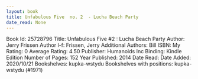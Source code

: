 ```yaml
---
layout: book
title: Unfabulous Five  no. 2  - Lucha Beach Party
date_read: None
---
```


Book Id: 25728796
Title: Unfabulous Five #2 : Lucha Beach Party
Author: Jerry Frissen
Author l-f: Frissen, Jerry
Additional Authors: Bill
ISBN: 
My Rating: 0
Average Rating: 4.50
Publisher: Humanoids Inc
Binding: Kindle Edition
Number of Pages: 152
Year Published: 2014
Date Read: 
Date Added: 2020/10/21
Bookshelves: kupka-wstydu
Bookshelves with positions: kupka-wstydu (#1971)

